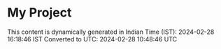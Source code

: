 # My Project

This content is dynamically generated in Indian Time (IST): 2024-02-28 16:18:46 IST
Converted to UTC: 2024-02-28 10:48:46 UTC
